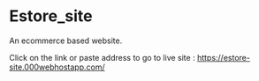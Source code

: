 # Estore_site
An ecommerce based website.


Click on the link or paste address to go to live site : https://estore-site.000webhostapp.com/
